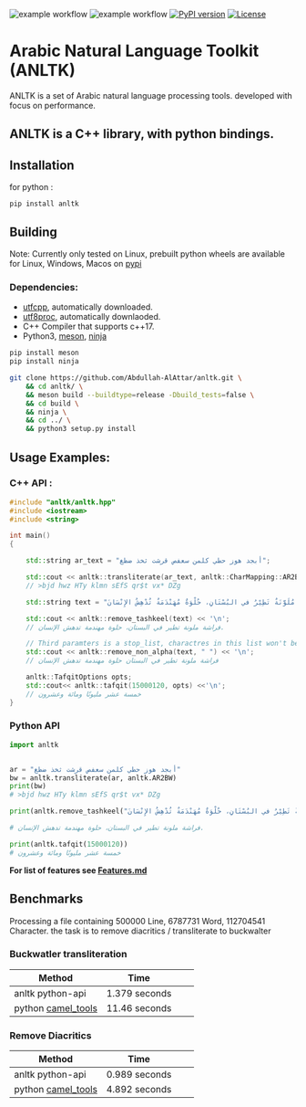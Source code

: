 ![example workflow](https://github.com/Abdullah-AlAttar/anltk/actions/workflows/c-cpp.yml/badge.svg)
![example workflow](https://github.com/Abdullah-AlAttar/anltk/actions/workflows/wheels.yml/badge.svg)
[![PyPI version](https://badge.fury.io/py/anltk.svg)](https://badge.fury.io/py/anltk)
[![License](https://img.shields.io/badge/License-Boost_1.0-lightblue.svg)](https://www.boost.org/LICENSE_1_0.txt)
# Arabic Natural Language Toolkit (ANLTK)

ANLTK is a set of Arabic natural language processing tools. developed with focus on performance.

## ANLTK is a C++ library, with python bindings.

## Installation

for python :
```
pip install anltk
```
## Building
Note: Currently only tested on Linux, prebuilt python wheels are available for Linux, Windows, Macos on [pypi](https://pypi.org/project/anltk/)
### Dependencies: 
* [utfcpp](https://github.com/nemtrif/utfcpp.git), automatically downloaded.
* [utf8proc](https://github.com/JuliaStrings/utf8proc), automatically downlaoded.
* C++ Compiler that supports c++17.
* Python3, [meson](https://mesonbuild.com/), [ninja](https://ninja-build.org/)
```bash
pip install meson
pip install ninja
```

```bash
git clone https://github.com/Abdullah-AlAttar/anltk.git \
    && cd anltk/ \
    && meson build --buildtype=release -Dbuild_tests=false \
    && cd build \
    && ninja \
    && cd ../ \
    && python3 setup.py install
```

## Usage Examples:

### C++ API :
```c++
#include "anltk/anltk.hpp"
#include <iostream>
#include <string>

int main()
{

    std::string ar_text = "أبجد هوز حطي كلمن سعفص قرشت ثخذ ضظغ";

    std::cout << anltk::transliterate(ar_text, anltk::CharMapping::AR2BW) << '\n';
    // >bjd hwz HTy klmn sEfS qr$t vx* DZg

    std::string text = "فَرَاشَةٌ مُلَوَّنَةٌ تَطِيْرُ في البُسْتَانِ، حُلْوَةٌ مُهَنْدَمَةٌ تُدْهِشُ الإِنْسَانَ.";

    std::cout << anltk::remove_tashkeel(text) << '\n';
    // فراشة ملونة تطير في البستان، حلوة مهندمة تدهش الإنسان.

    // Third paramters is a stop_list, charactres in this list won't be removed
    std::cout << anltk::remove_non_alpha(text, " ") << '\n';
    // فراشة ملونة تطير في البستان حلوة مهندمة تدهش الإنسان

    anltk::TafqitOptions opts;
    std::cout<< anltk::tafqit(15000120, opts) <<'\n';
    // خمسة عشر مليونًا ومائة وعشرون
}

```

### Python API

```python
import anltk


ar = "أبجد هوز حطي كلمن سعفص قرشت ثخذ ضظغ"
bw = anltk.transliterate(ar, anltk.AR2BW)
print(bw)
# >bjd hwz HTy klmn sEfS qr$t vx* DZg

print(anltk.remove_tashkeel("فَرَاشَةٌ مُلَوَّنَةٌ تَطِيْرُ في البُسْتَانِ، حُلْوَةٌ مُهَنْدَمَةٌ تُدْهِشُ الإِنْسَانَ."))

# فراشة ملونة تطير في البستان، حلوة مهندمة تدهش الإنسان.

print(anltk.tafqit(15000120))
# خمسة عشر مليونًا ومائة وعشرون
```

**For list of features see [Features.md](Features.md)**


## Benchmarks

Processing a file containing 500000 Line, 6787731 Word, 112704541 Character. the task is to remove diacritics / transliterate to buckwalter



### **Buckwatler transliteration**

| Method           | Time          |   |   |   
|------------------|---------------|---|---|
| anltk python-api | 1.379 seconds |   |   |   
| python [camel_tools](https://github.com/CAMeL-Lab/camel_tools)  | 11.46 seconds |   |   |   
### **Remove Diacritics**

| Method           | Time          |   |   |   
|------------------|---------------|---|---|
| anltk python-api | 0.989 seconds |   |   |   
| python [camel_tools](https://github.com/CAMeL-Lab/camel_tools)   | 4.892 seconds |   |   |   

